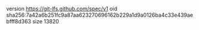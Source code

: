 version https://git-lfs.github.com/spec/v1
oid sha256:7a42a6b251fc9a87aa623270696162b229a1d9a0126ba4c33e439aebfff8d363
size 13820
